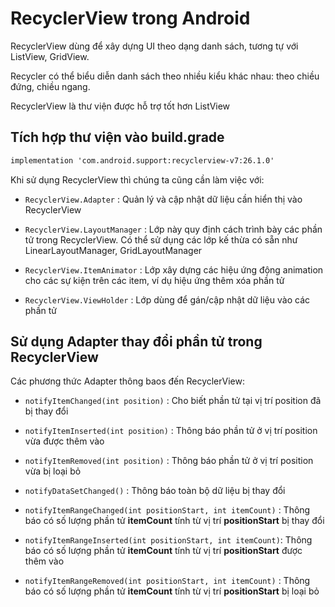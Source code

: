 # RecyclerView trong Android

RecyclerView dùng để xây dựng UI theo dạng danh sách, tương tự với ListView, GridView.

Recycler có thể biểu diễn danh sách theo nhiều kiểu khác nhau: theo chiều đứng, chiều ngang.

RecyclerView là thư viện được hỗ trợ tốt hơn ListView

## Tích hợp thư viện vào build.grade

```xml
implementation 'com.android.support:recyclerview-v7:26.1.0'
```

Khi sử dụng RecyclerView thì chúng ta cũng cần làm việc với:

- `RecyclerView.Adapter` : Quản lý và cập nhật dữ liệu cần hiển thị vào RecyclerView

- `RecyclerView.LayoutManager` : Lớp này quy định cách trình bày các phần tử trong RecyclerView. Có thể sử dụng các lớp kế thừa có sẵn như LinearLayoutManager, GridLayoutManager

- `RecyclerView.ItemAnimator` : Lớp xây dựng các hiệu ứng động animation cho các sự kiện trên các item, ví dụ hiệu ứng thêm xóa phần tử

- `RecyclerView.ViewHolder` : Lớp dùng để gán/cập nhật dữ liệu vào các phần tử

## Sử dụng Adapter thay đổi phần tử trong RecyclerView

Các phương thức Adapter thông baos đến RecyclerView:

- `notifyItemChanged(int position)` : Cho biết phần tử tại vị trí position đã bị thay đổi

- `notifyItemInserted(int position)` : Thông báo phần tử ở vị trí position vừa được thêm vào

- `notifyItemRemoved(int position)` : Thông báo phần tử ở vị trí position vừa bị loại bỏ

- `notifyDataSetChanged()` : Thông báo toàn bộ dữ liệu bị thay đổi

- `notifyItemRangeChanged(int positionStart, int itemCount)` : Thông báo có số lượng phần tử **itemCount** tính từ vị trí **positionStart** bị thay đổi

- `notifyItemRangeInserted(int positionStart, int itemCount)`: Thông báo có số lượng phần tử **itemCount** tính từ vị trí **positionStart** được thêm vào

- `notifyItemRangeRemoved(int positionStart, int itemCount)` : Thông báo có số lượng phần tử **itemCount** tính từ vị trí **positionStart** bị loại bỏ